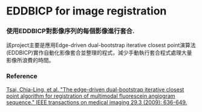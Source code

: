 # EDDBICP for image registration
### 使用EDDBICP對影像序列的每個影像進行套合.

該project主要是應用Edge-driven dual-bootstrap iterative closest point演算法(EDDBICP)實作自動化影像套合並整理的程式，減少手動執行套合程式處理大量影像所浪費的時間。

### Reference
[Tsai, Chia-Ling, et al. "The edge-driven dual-bootstrap iterative closest point algorithm for registration of multimodal fluorescein angiogram sequence." IEEE transactions on medical imaging 29.3 (2009): 636-649.](https://ieeexplore.ieee.org/document/5223602)
